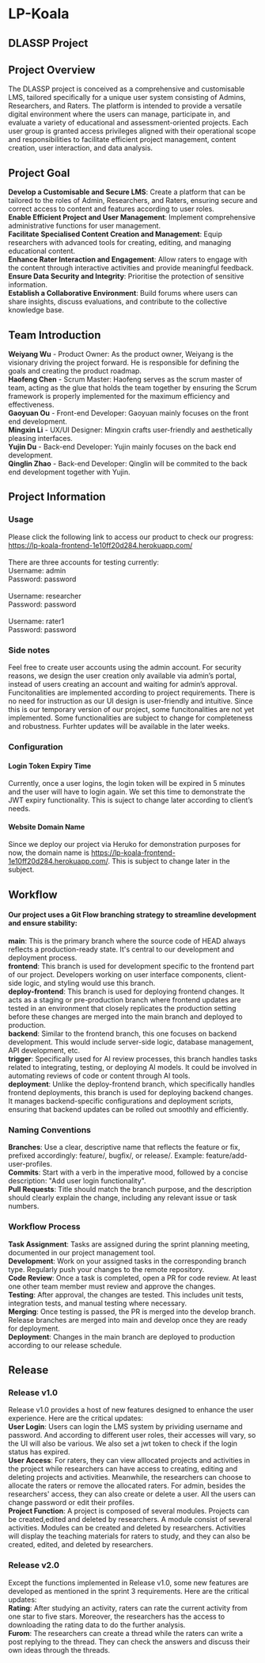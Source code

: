 # LP-Koala

## DLASSP Project 

## Project Overview
The DLASSP project is conceived as a comprehensive and customisable LMS, tailored specifically for a unique user system consisting of Admins, Researchers, and Raters. The platform is intended to provide a versatile digital environment where the users can manage, participate in, and evaluate a variety of educational and assessment-oriented projects. Each user group is granted access privileges aligned with their operational scope and responsibilities to facilitate efficient project management, content creation, user interaction, and data analysis.

## Project Goal
**Develop a Customisable and Secure LMS**: Create a platform that can be tailored to the roles of Admin, Researchers, and Raters, ensuring secure and correct access to content and features according to user roles.<br>
**Enable Efficient Project and User Management**: Implement comprehensive administrative functions for user management.<br>
**Facilitate Specialised Content Creation and Management**: Equip researchers with advanced tools for creating, editing, and managing educational content.<br>
**Enhance Rater Interaction and Engagement**: Allow raters to engage with the content through interactive activities and provide meaningful feedback.<br>
**Ensure Data Security and Integrity**: Prioritise the protection of sensitive information.<br>
**Establish a Collaborative Environment**: Build forums where users can share insights, discuss evaluations, and contribute to the collective knowledge base.

## Team Introduction
**Weiyang Wu** - Product Owner: As the product owner, Weiyang is the visionary driving the project forward. He is responsible for defining the goals and creating the product roadmap.<br>
**Haofeng Chen** - Scrum Master: Haofeng serves as the scrum master of team, acting as the glue that holds the team together by ensuring the Scrum framework is properly implemented for the maximum efficiency and effectiveness.<br>
**Gaoyuan Ou** - Front-end Developer: Gaoyuan mainly focuses on the front end development.<br>
**Mingxin Li** - UX/UI Designer: Mingxin crafts user-friendly and aesthetically pleasing interfaces.<br>
**Yujin Du** - Back-end Developer: Yujin mainly focuses on the back end development.<br>
**Qinglin Zhao** - Back-end Developer: Qinglin will be commited to the back end development together with Yujin.<br>

## Project Information

### Usage<br>

Please click the following link to access our product to check our progress:<br>
https://lp-koala-frontend-1e10ff20d284.herokuapp.com/<br><br>
There are three accounts for testing currently:<br>
Username: admin<br>
Password: password<br><br>
Username: researcher<br>
Password: password<br><br>
Username: rater1<br>
Password: password<br>

### Side notes<br>

Feel free to create user accounts using the admin account. For security reasons, we design the user creation only available via admin’s portal, instead of users creating an account and waiting for admin’s approval.
Funcitonalities are implemented according to project requirements. There is no need for instruction as our UI design is user-friendly and intuitive.
Since this is our temporary version of our project, some funcitonalities are not yet implemented. Some functionalities are subject to change for completeness and robustness. Furhter updates will be available in the later weeks.<br>

### Configuration<br>

#### Login Token Expiry Time<br>

Currently, once a user logins, the login token will be expired in 5 minutes and the user will have to login again. We set this time to demonstrate the JWT expiry functionality. This is suject to change later according to client’s needs.<br>

#### Website Domain Name<br>

Since we deploy our project via Heruko for demonstration purposes for now, the domain name is https://lp-koala-frontend-1e10ff20d284.herokuapp.com/. This is subject to change later in the subject.<br>

## Workflow
#### Our project uses a Git Flow branching strategy to streamline development and ensure stability:<br>
**main**: This is the primary branch where the source code of HEAD always reflects a production-ready state. It's central to our development and deployment process.<br>
**frontend**: This branch is used for development specific to the frontend part of our project. Developers working on user interface components, client-side logic, and styling would use this branch.<br>
**deploy-frontend**: This branch is used for deploying frontend changes. It acts as a staging or pre-production branch where frontend updates are tested in an environment that closely replicates the production setting before these changes are merged into the main branch and deployed to production.<br>
**backend**: Similar to the frontend branch, this one focuses on backend development. This would include server-side logic, database management, API development, etc.<br>
**trigger**: Specifically used for AI review processes, this branch handles tasks related to integrating, testing, or deploying AI models. It could be involved in automating reviews of code or content through AI tools.<br>
**deployment**: Unlike the deploy-frontend branch, which specifically handles frontend deployments, this branch is used for deploying backend changes. It manages backend-specific configurations and deployment scripts, ensuring that backend updates can be rolled out smoothly and efficiently.

### Naming Conventions<br>
**Branches**: Use a clear, descriptive name that reflects the feature or fix, prefixed accordingly: feature/, bugfix/, or release/. Example: feature/add-user-profiles.<br>
**Commits**: Start with a verb in the imperative mood, followed by a concise description: "Add user login functionality".<br>
**Pull Requests**: Title should match the branch purpose, and the description should clearly explain the change, including any relevant issue or task numbers.

### Workflow Process<br>
**Task Assignment**: Tasks are assigned during the sprint planning meeting, documented in our project management tool.<br>
**Development**: Work on your assigned tasks in the corresponding branch type. Regularly push your changes to the remote repository.<br>
**Code Review**: Once a task is completed, open a PR for code review. At least one other team member must review and approve the changes.<br>
**Testing**: After approval, the changes are tested. This includes unit tests, integration tests, and manual testing where necessary.<br>
**Merging**: Once testing is passed, the PR is merged into the develop branch. Release branches are merged into main and develop once they are ready for deployment.<br>
**Deployment**: Changes in the main branch are deployed to production according to our release schedule.


## Release
### Release v1.0<br>
Release v1.0 provides a host of new features designed to enhance the user experience. Here are the critical updates:<br>
**User Login**: Users can login the LMS system by prividing username and password. And according to different user roles, their accesses will vary, so the UI will also be various. We also set a jwt token to check if the login status has expired.<br>
**User Access**: For raters, they can view alllocated projects and activities in the project while researchers can have access to creating, editing and deleting projects and activities. Meanwhile, the researchers can choose to allocate the raters or remove the allocated raters. For admin, besides the researchers' access, they can also create or delete a user. All the users can change password or edit their profiles.<br>
**Project Function**: A project is composed of several modules. Projects can be created,edited and deleted by researchers. A module consist of several activities. Modules can be created and deleted by researchers. Activities will display the teaching materials for raters to study, and they can also be created, edited, and deleted by researchers.

### Release v2.0<br>
Except the functions implemented in Release v1.0, some new features are developed as mentioned in the sprint 3 requirements. Here are the critical updates:<br>
**Rating**: After studying an activity, raters can rate the current activity from one star to five stars. Moreover, the researchers has the access to downloading the rating data to do the further analysis.<br>
**Furom**: The researchers can create a thread while the raters can write a post replying to the thread. They can check the answers and discuss their own ideas through the threads.
